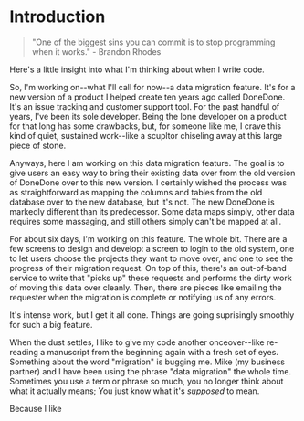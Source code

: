 # Introduction

> "One of the biggest sins you can commit is to stop programming when it works." - Brandon Rhodes

Here's a little insight into what I'm thinking about when I write code.

So, I'm working on--what I'll call for now--a data migration feature. It's for a new version of a product I helped create ten years ago called DoneDone. It's an issue tracking and customer support tool. For the past handful of years, I've been its sole developer. Being the lone developer on a product for that long has some drawbacks, but, for someone like me, I crave this kind of quiet, sustained work--like a scupltor chiseling away at this large piece of stone.

Anyways, here I am working on this data migration feature. The goal is to give users an easy way to bring their existing data over from the old version of DoneDone over to this new version. I certainly wished the process was as straightforward as mapping the columns and tables from the old database over to the new database, but it's not. The new DoneDone is markedly different than its predecessor. Some data maps simply, other data requires some massaging, and still others simply can't be mapped at all.

For about six days, I'm working on this feature. The whole bit. There are a few screens to design and develop: a screen to login to the old system, one to let users choose the projects they want to move over, and one to see the progress of their migration request. On top of this, there's an out-of-band service to write that "picks up" these requests and performs the dirty work of moving this data over cleanly.  Then, there are pieces like emailing the requester when the migration is complete or notifying us of any errors.

It's intense work, but I get it all done. Things are going suprisingly smoothly for such a big feature.

When the dust settles, I like to give my code another onceover--like re-reading a manuscript from the beginning again with a fresh set of eyes. Something about the word "migration" is bugging me. Mike (my business partner) and I have been using the phrase "data migration" the whole time. Sometimes you use a term or phrase so much, you no longer think about what it actually means; You just know what it's _supposed_ to mean.

Because I like 








